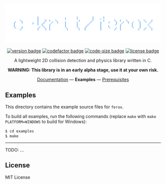 <div align="center">

<img src="res/images/logo.png" alt="c-krit/ferox"><br>

[![version badge](https://img.shields.io/github/v/release/c-krit/ferox?include_prereleases)](https://github.com/c-krit/ferox/releases)
[![codefactor badge](https://www.codefactor.io/repository/github/c-krit/ferox/badge)](https://www.codefactor.io/repository/github/c-krit/ferox)
[![code-size badge](https://img.shields.io/github/languages/code-size/c-krit/ferox?color=brightgreen)](https://github.com/c-krit/ferox)
[![license badge](https://img.shields.io/github/license/c-krit/ferox)](https://github.com/c-krit/ferox/blob/main/LICENSE)

A lightweight 2D collision detection and physics library written in C.

**WARNING: This library is in an early alpha stage, use it at your own risk.**

[Documentation](https://github.com/c-krit/ferox/wiki) &mdash;
**Examples** &mdash;
[Prerequisites](#prerequisites)

</div>

## Examples

This directory contains the example source files for `ferox`.

To build all examples, run the following commands (replace `make` with `make PLATFORM=WINDOWS` to build for Windows):

```console
$ cd examples
$ make
```

---

TODO: ...

## License

MIT License
